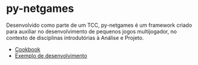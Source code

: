 # py-netgames

Desenvolvido como parte de um TCC, py-netgames é um framework criado para auxiliar no desenvolvimento de pequenos jogos multijogador, no contexto de disciplinas introdutórias à Análise e Projeto.

- [Cookbook](./cookbook.md)
- [Exemplo de desenvolvimento](https://github.com/gabrielroza/py_netgames/tree/main/sample)